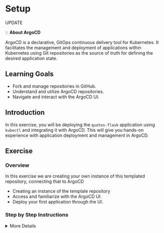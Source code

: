 # Setup

UPDATE

💡 **About ArgoCD**

ArgoCD is a declarative, GitOps continuous delivery tool for Kubernetes. It facilitates the management and deployment of applications within Kubernetes using Git repositories as the source of truth for defining the desired application state.

## Learning Goals

- Fork and manage repositories in GitHub.
- Understand and utilize ArgoCD repositories.
- Navigate and interact with the ArgoCD UI.

## Introduction

In this exercise, you will be deploying the `quotes-flask` application using `kubectl` and integrating it with ArgoCD. This will give you hands-on experience with application deployment and management in ArgoCD.

## Exercise

### Overview
In this exercise we are creating your own instance of this templated repository, connecting that to ArgoCD

- Creating an instance of the template repository
- Access and familiarize with the ArgoCD UI.
- Deploy your first application through the UI.

### Step by Step Instructions

<details>
<summary>More Details</summary>

### Overview


<details>
<summary>:bulb: This requires git email and name to  configured on your machine. If you have not done this, here are the commands to set it up</summary>

You need to provide your email and name to git with the following commands.

``` bash
git config --global user.email "you@example.com"
git config --global user.name "Your Name"
```

If you're unsure, check your configuration with the following commands.

``` bash
git config --global user.email
git config --global user.name
```

</details>

### Tasks

**Creating a repository from the template**

-  Go to Code tab of this repository and click `Use this template`

![Use this template](img/template.png)

-  Select your GitHub user as the owner and name the repository (f.x. argocd-katas-training). Leave the repo public for argo to be able to see it.

> :bulb: **From this point forward, all actions should be performed in the repository you just created, not the template repository**

**Exploring the ArgoCD UI**

- Open a browser and navigate to the provided ArgoCD instance URL.
- Log in using the provided credentials.

<details>
<summary> 💡 if you are running this on your own, you can get them by running the following command: </summary>

  ``` bash
kubectl -n argocd get secret argocd-initial-admin-secret -o jsonpath="{.data.password}" | base64 -d
```

</details>

- See that the main page shows a list of applications that are currently deployed in the cluster. It might not show any applications at the moment, but we will be deploying one in the next step.

- In the navigation bar, click on `Settings` to create a connection to your own repository.
- Click on `Repositories` and then `Connect Repo`.
- Fill in the following details:
  - **Connection method**: `HTTPS`
  - **Type**: `Git`
  - **Project**: `default`
  - **URL**: `<your repository URL>`
- Click on `Connect`.
- See that the repository is now connected to ArgoCD.

![alt](img/repository_synced.png)


**Setting up your first application**

In order to do this, we first need to know our own namespace. We can do this by running the following command:

``` bash
kubectl config view --minify -o jsonpath='{..namespace}'
```


- Click on `Applications` in the navigation bar to see the list of applications that are currently deployed in the cluster.
- Click on `New App` to create a new application.
- Fill in the following details:
  - **Application Name**: `<your name>-quotes-flask`
  - **Project Name**: `default`
  - **Sync Policy**: `Manual`
  - **Repository URL**: `<your repository URL>`
  - **Revision**: `HEAD`
  - **Path**: `quotes-flask/k8s`
  - **Cluster**: `in-cluster` OR https://kubernetes.default.svc
  - **Namespace**: `<your namespace>`

![](img/app1.png)
![](img/app2.png)

- Click on `Create`.
- Head back to the main page and see that the application is now listed.

![alt](img/unsynced-app-overview.png)

The application is in a `OutOfSync` state. This is because we have not yet synced the application with the repository. We will do this in the next step.

</details>



